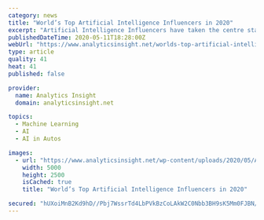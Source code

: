 ```yaml
---
category: news
title: "World’s Top Artificial Intelligence Influencers in 2020"
excerpt: "Artificial Intelligence Influencers have taken the centre stage in drive AI Industry with new-age technologies. To showcase their influential work ethics, Analytics Insight presents you with the annual list of top 10 AI influencers who are making a great impact on emerging AI professionals."
publishedDateTime: 2020-05-11T18:28:00Z
webUrl: "https://www.analyticsinsight.net/worlds-top-artificial-intelligence-influencers-2020/"
type: article
quality: 41
heat: 41
published: false

provider:
  name: Analytics Insight
  domain: analyticsinsight.net

topics:
  - Machine Learning
  - AI
  - AI in Autos

images:
  - url: "https://www.analyticsinsight.net/wp-content/uploads/2020/05/Artificial-Intelligence.jpg"
    width: 5000
    height: 2500
    isCached: true
    title: "World’s Top Artificial Intelligence Influencers in 2020"

secured: "hUXoiMnB2Kd9hD//Pbj7WssrTd4LbPVkBzCoLAkW2C0Nbb3BH9sK5Mm0FJBN/BMu6Rf5T4iSea/yd0w7ky32ljclNnRtC73++WDLlLdCsrXCQOn8Z6zU7+NieOCpbpeiMRXZX8RZkFJBWqy2dheHu7wNlyhgswKGtgfubDWsHJxzyG2qkWH7JKJT05fZmnKx0j1mhx1ctyFwIh6FV9aGxw7C1noeppGMZgEmgNIsHWYvD9TE1cR45IKAqNaJX6amR65K9DbpqImXrzzlw16YeBuVG6FvlGVAA7EOB4UgGmfRCefDNJn/lXE13ChaYcpFQ8WFJ9UmIli8N2gpjNHys0RXPAM76J9UCWyuTijn8sUYi1ocbMiplq4zHmCNNHh1PLp4AXREzgvLvPQrbTeBdMyWcxDVHDJ0xOlPO4KsVJNM7a+Z01xgquUz1WIYdWVXoiKdkgVT0ErGmkCTwudWRDdfH8iMd9mfrJCq4HE0OdI=;iio87JbqnjhRCZKa3qzAmg=="
---
```


